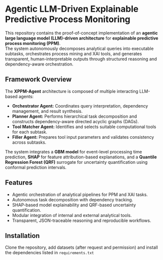 # Agentic LLM-Driven Explainable Predictive Process Monitoring

This repository contains the proof-of-concept implementation of an **agentic large language model (LLM)-driven architecture** for **explainable predictive process monitoring (PPM)**.  
The system autonomously decomposes analytical queries into executable subtasks, orchestrates process mining and XAI tools, and generates transparent, human-interpretable outputs through structured reasoning and dependency-aware orchestration.

## Framework Overview

The **XPPM-Agent** architecture is composed of multiple interacting LLM-based agents:
- **Orchestrator Agent:** Coordinates query interpretation, dependency management, and result synthesis.  
- **Planner Agent:** Performs hierarchical task decomposition and constructs dependency-aware directed acyclic graphs (DAGs).  
- **Tool Matcher Agent:** Identifies and selects suitable computational tools for each subtask.  
- **Filler Agent:** Prepares tool input parameters and validates consistency across subtasks.  

The system integrates a **GBM model** for event-level processing time prediction, **SHAP** for feature attribution-based explanations, and a **Quantile Regression Forest (QRF)** surrogate for uncertainty quantification using conformal prediction intervals.

## Features
- Agentic orchestration of analytical pipelines for PPM and XAI tasks.  
- Autonomous task decomposition with dependency tracking.  
- SHAP-based model explainability and QRF-based uncertainty quantification.  
- Modular integration of internal and external analytical tools.  
- Transparent, JSON-traceable reasoning and reproducible workflows.  

## Installation

Clone the repository, add datasets (after request and permission) and install the dependencies listed in `requirements.txt`
